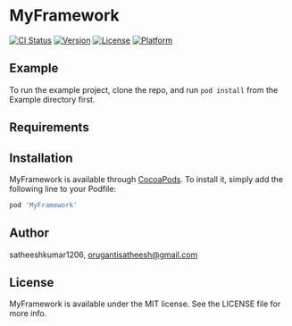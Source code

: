 # MyFramework

[![CI Status](https://img.shields.io/travis/satheeshkumar1206/MyFramework.svg?style=flat)](https://travis-ci.org/satheeshkumar1206/MyFramework)
[![Version](https://img.shields.io/cocoapods/v/MyFramework.svg?style=flat)](https://cocoapods.org/pods/MyFramework)
[![License](https://img.shields.io/cocoapods/l/MyFramework.svg?style=flat)](https://cocoapods.org/pods/MyFramework)
[![Platform](https://img.shields.io/cocoapods/p/MyFramework.svg?style=flat)](https://cocoapods.org/pods/MyFramework)

## Example

To run the example project, clone the repo, and run `pod install` from the Example directory first.

## Requirements

## Installation

MyFramework is available through [CocoaPods](https://cocoapods.org). To install
it, simply add the following line to your Podfile:

```ruby
pod 'MyFramework'
```

## Author

satheeshkumar1206, orugantisatheesh@gmail.com

## License

MyFramework is available under the MIT license. See the LICENSE file for more info.
